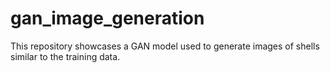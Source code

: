 # gan_image_generation
This repository showcases a GAN model used to generate images of shells similar to the training data.
